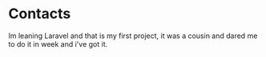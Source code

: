 # Contacts
Im leaning Laravel and that is my first project, it was a  cousin and dared me to do it in week and i've got it.
